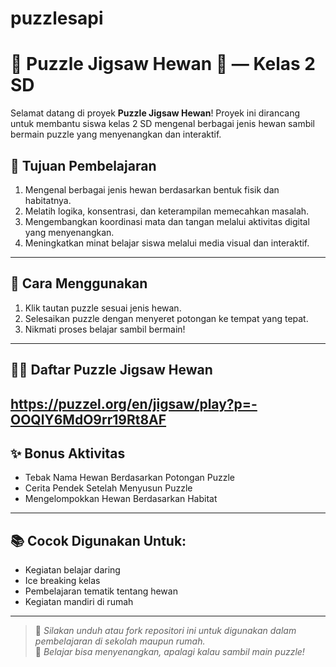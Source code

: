 # puzzlesapi
# 🧩 Puzzle Jigsaw Hewan 🐾 — Kelas 2 SD

Selamat datang di proyek **Puzzle Jigsaw Hewan**! Proyek ini dirancang untuk membantu siswa kelas 2 SD mengenal berbagai jenis hewan sambil bermain puzzle yang menyenangkan dan interaktif.

## 🎯 Tujuan Pembelajaran

1. Mengenal berbagai jenis hewan berdasarkan bentuk fisik dan habitatnya.
2. Melatih logika, konsentrasi, dan keterampilan memecahkan masalah.
3. Mengembangkan koordinasi mata dan tangan melalui aktivitas digital yang menyenangkan.
4. Meningkatkan minat belajar siswa melalui media visual dan interaktif.

---

## 📌 Cara Menggunakan

1. Klik tautan puzzle sesuai jenis hewan.
2. Selesaikan puzzle dengan menyeret potongan ke tempat yang tepat.
3. Nikmati proses belajar sambil bermain!

---

## 🐶🦁 Daftar Puzzle Jigsaw Hewan
https://puzzel.org/en/jigsaw/play?p=-OOQlY6MdO9rr19Rt8AF
---

## ✨ Bonus Aktivitas

- Tebak Nama Hewan Berdasarkan Potongan Puzzle
- Cerita Pendek Setelah Menyusun Puzzle
- Mengelompokkan Hewan Berdasarkan Habitat

---

## 📚 Cocok Digunakan Untuk:

- Kegiatan belajar daring
- Ice breaking kelas
- Pembelajaran tematik tentang hewan
- Kegiatan mandiri di rumah

---

> 📝 *Silakan unduh atau fork repositori ini untuk digunakan dalam pembelajaran di sekolah maupun rumah.*  
> 🎒 *Belajar bisa menyenangkan, apalagi kalau sambil main puzzle!*

